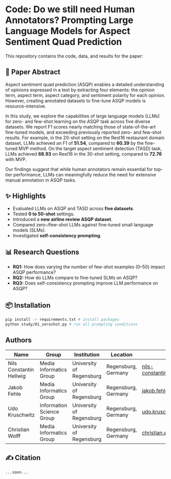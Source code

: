 # Code: Do we still need Human Annotators? Prompting Large Language Models for Aspect Sentiment Quad Prediction

This repository contains the code, data, and results for the paper:

## 📄 Paper Abstract

Aspect sentiment quad prediction (ASQP) enables a detailed understanding of opinions expressed in a text by extracting four elements: the opinion term, aspect term, aspect category, and sentiment polarity for each opinion. However, creating annotated datasets to fine-tune ASQP models is resource-intensive.

In this study, we explore the capabilities of large language models (LLMs) for zero- and few-shot learning on the ASQP task across five diverse datasets. We report F1 scores nearly matching those of state-of-the-art fine-tuned models, and exceeding previously reported zero- and few-shot results. For example, in the 20-shot setting on the Rest16 restaurant domain dataset, LLMs achieved an F1 of **51.54**, compared to **60.39** by the fine-tuned MVP method. On the target aspect sentiment detection (TASD) task, LLMs achieved **68.93** on Rest16 in the 30-shot setting, compared to **72.76** with MVP.

Our findings suggest that while human annotators remain essential for top-tier performance, LLMs can meaningfully reduce the need for extensive manual annotation in ASQP tasks.

## ✨ Highlights

- Evaluated LLMs on ASQP and TASD across **five datasets**.
- Tested **0 to 50-shot** settings.
- Introduced a **new airline review ASQP dataset**.
- Compared zero-/few-shot LLMs against fine-tuned small language models (SLMs).
- Investigated **self-consistency prompting**.

## 📊 Research Questions

- **RQ1:** How does varying the number of few-shot examples (0–50) impact ASQP performance?
- **RQ2:** How do LLMs compare to fine-tuned SLMs on ASQP?
- **RQ3:** Does self-consistency prompting improve LLM performance on ASQP?

## 📦 Installation

```bash
pip install -r requirements.txt # install packages
python study/01_zeroshot.py # run all prompting conditions
```

## Authors

| Name                  | Group                  | Institution             | Location         | Email                                      |
|-----------------------|------------------------|-------------------------|------------------|-------------------------------------------|
| Nils Constantin Hellwig | Media Informatics Group | University of Regensburg | Regensburg, Germany | [nils-constantin.hellwig@ur.de](mailto:nils-constantin.hellwig@ur.de) |
| Jakob Fehle          | Media Informatics Group | University of Regensburg | Regensburg, Germany | [jakob.fehle@ur.de](mailto:jakob.fehle@ur.de) |
| Udo Kruschwitz       | Information Science Group | University of Regensburg | Regensburg, Germany | [udo.kruschwitz@ur.de](mailto:udo.kruschwitz@ur.de) |
| Christian Wolff      | Media Informatics Group | University of Regensburg | Regensburg, Germany | [christian.wolff@ur.de](mailto:christian.wolff@ur.de) |


## ✍ Citation

```tex
...soon...
```

